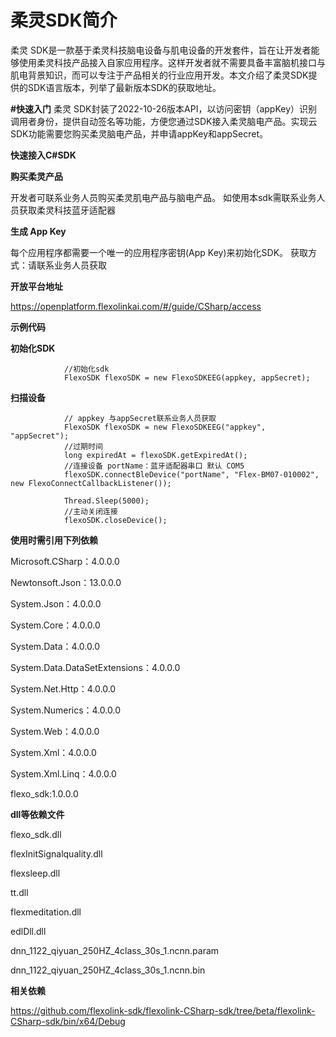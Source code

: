 
# **柔灵SDK简介**
柔灵 SDK是一款基于柔灵科技脑电设备与肌电设备的开发套件，旨在让开发者能够使用柔灵科技产品接入自家应用程序。这样开发者就不需要具备丰富脑机接口与肌电背景知识，而可以专注于产品相关的行业应用开发。本文介绍了柔灵SDK提供的SDK语言版本，列举了最新版本SDK的获取地址。

**#快速入门**
柔灵 SDK封装了2022-10-26版本API，以访问密钥（appKey）识别调用者身份，提供自动签名等功能，方便您通过SDK接入柔灵脑电产品。实现云SDK功能需要您购买柔灵脑电产品，并申请appKey和appSecret。


**快速接入C#SDK**

**购买柔灵产品**

开发者可联系业务人员购买柔灵肌电产品与脑电产品。
如使用本sdk需联系业务人员获取柔灵科技蓝牙适配器

**生成 App Key**

每个应用程序都需要一个唯一的应用程序密钥(App Key)来初始化SDK。
获取方式：请联系业务人员获取

**开放平台地址**

https://openplatform.flexolinkai.com/#/guide/CSharp/access


**示例代码**

**初始化SDK**

```
            //初始化sdk
            FlexoSDK flexoSDK = new FlexoSDKEEG(appkey, appSecret);
```

**扫描设备**



```
          	// appkey 与appSecret联系业务人员获取 
            FlexoSDK flexoSDK = new FlexoSDKEEG("appkey", "appSecret");
            //过期时间
            long expiredAt = flexoSDK.getExpiredAt();
            //连接设备 portName：蓝牙适配器串口 默认 COM5
            flexoSDK.connectBleDevice("portName", "Flex-BM07-010002", new FlexoConnectCallbackListener());

            Thread.Sleep(5000);
            //主动关闭连接
            flexoSDK.closeDevice();
 ```
**使用时需引用下列依赖**

Microsoft.CSharp：4.0.0.0

Newtonsoft.Json：13.0.0.0

System.Json：4.0.0.0

System.Core：4.0.0.0

System.Data：4.0.0.0

System.Data.DataSetExtensions：4.0.0.0

System.Net.Http：4.0.0.0

System.Numerics：4.0.0.0

System.Web：4.0.0.0

System.Xml：4.0.0.0

System.Xml.Linq：4.0.0.0

flexo_sdk:1.0.0.0

**dll等依赖文件**

flexo_sdk.dll

flexInitSignalquality.dll

flexsleep.dll

tt.dll

flexmeditation.dll

edlDll.dll

dnn_1122_qiyuan_250HZ_4class_30s_1.ncnn.param

dnn_1122_qiyuan_250HZ_4class_30s_1.ncnn.bin

**相关依赖**

https://github.com/flexolink-sdk/flexolink-CSharp-sdk/tree/beta/flexolink-CSharp-sdk/bin/x64/Debug